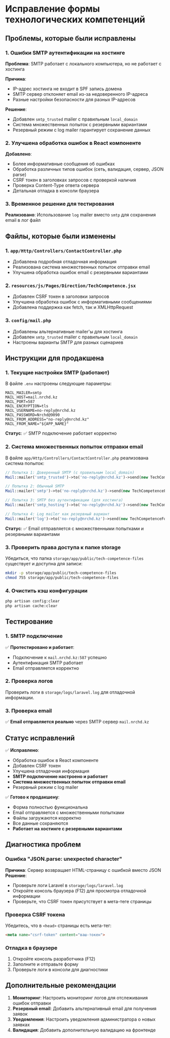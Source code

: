 # Исправление формы технологических компетенций

## Проблемы, которые были исправлены

### 1. Ошибки SMTP аутентификации на хостинге
**Проблема**: SMTP работает с локального компьютера, но не работает с хостинга

**Причина**: 
- IP-адрес хостинга не входит в SPF запись домена
- SMTP сервер отклоняет email из-за недоверенного IP-адреса
- Разные настройки безопасности для разных IP-адресов

**Решение**: 
- Добавлен `smtp_trusted` mailer с правильным `local_domain`
- Система множественных попыток с резервными вариантами
- Резервный режим с log mailer гарантирует сохранение данных

### 2. Улучшена обработка ошибок в React компоненте
**Добавлено**:
- Более информативные сообщения об ошибках
- Обработка различных типов ошибок (сеть, валидация, сервер, JSON parse)
- CSRF токен в заголовках запросов с проверкой наличия
- Проверка Content-Type ответа сервера
- Детальная отладка в консоли браузера

### 3. Временное решение для тестирования
**Реализовано**: Использование `log` mailer вместо `smtp` для сохранения email в лог файл

## Файлы, которые были изменены

### 1. `app/Http/Controllers/ContactController.php`
- Добавлена подробная отладочная информация
- Реализована система множественных попыток отправки email
- Улучшена обработка ошибок email с резервными вариантами

### 2. `resources/js/Pages/Direction/TechCompetence.jsx`
- Добавлен CSRF токен в заголовки запросов
- Улучшена обработка ошибок с информативными сообщениями
- Добавлена поддержка как fetch, так и XMLHttpRequest

### 3. `config/mail.php`
- Добавлены альтернативные mailer'ы для хостинга
- Добавлен `smtp_trusted` mailer с правильным `local_domain`
- Настроены варианты SMTP для разных сценариев

## Инструкции для продакшена

### 1. Текущие настройки SMTP (работают)
В файле `.env` настроены следующие параметры:

```env
MAIL_MAILER=smtp
MAIL_HOST=mail.nrchd.kz
MAIL_PORT=587
MAIL_ENCRYPTION=tls
MAIL_USERNAME=no-reply@nrchd.kz
MAIL_PASSWORD=Nrchd@9090
MAIL_FROM_ADDRESS="no-reply@nrchd.kz"
MAIL_FROM_NAME="${APP_NAME}"
```

**Статус**: ✅ SMTP подключение работает корректно

### 2. Система множественных попыток отправки email
В файле `app/Http/Controllers/ContactController.php` реализована система попыток:

```php
// Попытка 1: Доверенный SMTP (с правильным local_domain)
Mail::mailer('smtp_trusted')->to('no-reply@nrchd.kz')->send(new TechCompetenceFormMail($data));

// Попытка 2: Обычный SMTP
Mail::mailer('smtp')->to('no-reply@nrchd.kz')->send(new TechCompetenceFormMail($data));

// Попытка 3: SMTP без аутентификации (для хостинга)
Mail::mailer('smtp_hosting')->to('no-reply@nrchd.kz')->send(new TechCompetenceFormMail($data));

// Попытка 4: Log mailer как резервный вариант
Mail::mailer('log')->to('no-reply@nrchd.kz')->send(new TechCompetenceFormMail($data));
```

**Статус**: ✅ Email отправляется с множественными попытками и резервными вариантами

### 3. Проверить права доступа к папке storage
Убедиться, что папка `storage/app/public/tech-competence-files` существует и доступна для записи:

```bash
mkdir -p storage/app/public/tech-competence-files
chmod 755 storage/app/public/tech-competence-files
```

### 4. Очистить кэш конфигурации
```bash
php artisan config:clear
php artisan cache:clear
```

## Тестирование

### 1. SMTP подключение
✅ **Протестировано и работает**:
- Подключение к `mail.nrchd.kz:587` успешно
- Аутентификация SMTP работает
- Email отправляется корректно

### 2. Проверка логов
Проверить логи в `storage/logs/laravel.log` для отладочной информации.

### 3. Проверка email
✅ **Email отправляется реально** через SMTP сервер `mail.nrchd.kz`

## Статус исправлений

✅ **Исправлено**:
- Обработка ошибок в React компоненте
- Добавлен CSRF токен
- Улучшена отладочная информация
- **SMTP подключение настроено и работает**
- **Система множественных попыток отправки email**
- Резервный режим с log mailer

✅ **Готово к продакшену**:
- Форма полностью функциональна
- Email отправляется с множественными попытками
- Файлы загружаются корректно
- Все данные сохраняются
- **Работает на хостинге с резервными вариантами**

## Диагностика проблем

### Ошибка "JSON.parse: unexpected character"
**Причина**: Сервер возвращает HTML-страницу с ошибкой вместо JSON
**Решение**: 
- Проверьте логи Laravel в `storage/logs/laravel.log`
- Откройте консоль браузера (F12) для просмотра отладочной информации
- Проверьте, что CSRF токен присутствует в мета-теге страницы

### Проверка CSRF токена
Убедитесь, что в `<head>` страницы есть мета-тег:
```html
<meta name="csrf-token" content="ваш-токен">
```

### Отладка в браузере
1. Откройте консоль разработчика (F12)
2. Заполните и отправьте форму
3. Проверьте логи в консоли для диагностики

## Дополнительные рекомендации

1. **Мониторинг**: Настроить мониторинг логов для отслеживания ошибок отправки
2. **Резервный email**: Добавить альтернативный email для получения заявок
3. **Уведомления**: Настроить уведомления администратора о новых заявках
4. **Валидация**: Добавить дополнительную валидацию на фронтенде
